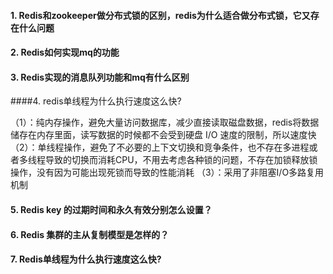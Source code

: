 #### 1. Redis和zookeeper做分布式锁的区别，redis为什么适合做分布式锁，它又存在什么问题

#### 2. Redis如何实现mq的功能

#### 3. Redis实现的消息队列功能和mq有什么区别

####4. redis单线程为什么执行速度这么快?

（1）：纯内存操作，避免大量访问数据库，减少直接读取磁盘数据，redis将数据储存在内存里面，读写数据的时候都不会受到硬盘 I/O 速度的限制，所以速度快
（2）：单线程操作，避免了不必要的上下文切换和竞争条件，也不存在多进程或者多线程导致的切换而消耗CPU，不用去考虑各种锁的问题，不存在加锁释放锁操作，没有因为可能出现死锁而导致的性能消耗
（3）：采用了非阻塞I/O多路复用机制

#### 5. Redis key 的过期时间和永久有效分别怎么设置？

#### 6. Redis 集群的主从复制模型是怎样的？

#### 7. Redis单线程为什么执行速度这么快?

